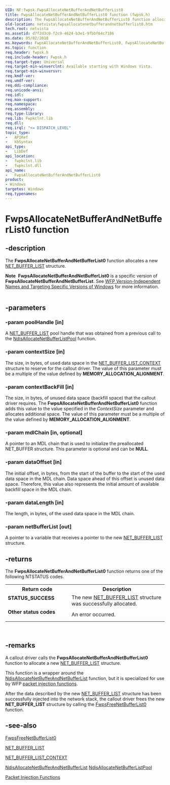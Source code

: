 ```yaml
---
UID: NF:fwpsk.FwpsAllocateNetBufferAndNetBufferList0
title: FwpsAllocateNetBufferAndNetBufferList0 function (fwpsk.h)
description: The FwpsAllocateNetBufferAndNetBufferList0 function allocates a new NET_BUFFER_LIST structure.Note  FwpsAllocateNetBufferAndNetBufferList0 is a specific version of FwpsAllocateNetBufferAndNetBufferList.
old-location: netvista\fwpsallocatenetbufferandnetbufferlist0.htm
tech.root: netvista
ms.assetid: d7f2d3c0-f2c9-4624-b3e1-9fbbf64c7186
ms.date: 05/02/2018
ms.keywords: FwpsAllocateNetBufferAndNetBufferList0, FwpsAllocateNetBufferAndNetBufferList0 function [Network Drivers Starting with Windows Vista], fwpsk/FwpsAllocateNetBufferAndNetBufferList0, netvista.fwpsallocatenetbufferandnetbufferlist0, wfp_ref_2_funct_3_fwps_A-B_9a88a8c9-a5fb-48a9-bc42-ae30de234468.xml
ms.topic: function
req.header: fwpsk.h
req.include-header: Fwpsk.h
req.target-type: Universal
req.target-min-winverclnt: Available starting with Windows Vista.
req.target-min-winversvr: 
req.kmdf-ver: 
req.umdf-ver: 
req.ddi-compliance: 
req.unicode-ansi: 
req.idl: 
req.max-support: 
req.namespace: 
req.assembly: 
req.type-library: 
req.lib: Fwpkclnt.lib
req.dll: 
req.irql: "<= DISPATCH_LEVEL"
topic_type:
-	APIRef
-	kbSyntax
api_type:
-	LibDef
api_location:
-	fwpkclnt.lib
-	fwpkclnt.dll
api_name:
-	FwpsAllocateNetBufferAndNetBufferList0
product:
- Windows
targetos: Windows
req.typenames: 
---
```


# FwpsAllocateNetBufferAndNetBufferList0 function


## -description


The 
  <b>FwpsAllocateNetBufferAndNetBufferList0</b> function allocates a new 
  <a href="https://msdn.microsoft.com/library/windows/hardware/ff568388">NET_BUFFER_LIST</a> structure.
<div class="alert"><b>Note</b>  <b>FwpsAllocateNetBufferAndNetBufferList0</b> is a specific version of <b>FwpsAllocateNetBufferAndNetBufferList</b>. See <a href="https://msdn.microsoft.com/FBDF53E5-F7DE-4DEB-AC18-6D2BB59FE670">WFP Version-Independent Names and Targeting Specific Versions of Windows</a> for more information.</div><div> </div>

## -parameters




### -param poolHandle [in]

A 
     <a href="https://msdn.microsoft.com/library/windows/hardware/ff568388">NET_BUFFER_LIST</a> pool handle that was
     obtained from a previous call to the 
     <a href="https://msdn.microsoft.com/library/windows/hardware/ff561611">NdisAllocateNetBufferListPool</a> function.


### -param contextSize [in]

The size, in bytes, of used data space in the 
     <a href="https://msdn.microsoft.com/library/windows/hardware/ff568389">NET_BUFFER_LIST_CONTEXT</a> structure
     to reserve for the callout driver. The value of this parameter must be a multiple of the value defined
     by <b>MEMORY_ALLOCATION_ALIGNMENT</b>.


### -param contextBackFill [in]

The size, in bytes, of 
     unused data space (backfill space) that the callout driver requires. The 
     <b>FwpsAllocateNetBufferAndNetBufferList0</b> function adds this value to the value specified in the 
     <i>ContextSize</i> parameter and allocates additional space. The value of this parameter must be a
     multiple of the value defined by <b>MEMORY_ALLOCATION_ALIGNMENT</b>.


### -param mdlChain [in, optional]

A pointer to an MDL chain that is used to initialize the preallocated NET_BUFFER structure. This
     parameter is optional and can be <b>NULL</b>.


### -param dataOffset [in]

The initial offset, in bytes, from the start of the buffer to the start of the 
     used data space in the MDL chain. Data space ahead of this offset is 
     unused data space. Therefore, this value also represents the initial amount of available backfill
     space in the MDL chain.


### -param dataLength [in]

The length, in bytes, of the 
     used data space in the MDL chain.


### -param netBufferList [out]

A pointer to a variable that receives a pointer to the new 
     <a href="https://msdn.microsoft.com/library/windows/hardware/ff568388">NET_BUFFER_LIST</a> structure.


## -returns



The 
     <b>FwpsAllocateNetBufferAndNetBufferList0</b> function returns one of the following NTSTATUS
     codes.

<table>
<tr>
<th>Return code</th>
<th>Description</th>
</tr>
<tr>
<td width="40%">
<dl>
<dt><b>STATUS_SUCCESS</b></dt>
</dl>
</td>
<td width="60%">
The new 
       <a href="https://msdn.microsoft.com/library/windows/hardware/ff568388">NET_BUFFER_LIST</a> structure was
       successfully allocated.

</td>
</tr>
<tr>
<td width="40%">
<dl>
<dt><b>Other status codes</b></dt>
</dl>
</td>
<td width="60%">
An error occurred.

</td>
</tr>
</table>
 




## -remarks



A callout driver calls the 
    <b>FwpsAllocateNetBufferAndNetBufferList0</b> function to allocate a new 
    <a href="https://msdn.microsoft.com/library/windows/hardware/ff568388">NET_BUFFER_LIST</a> structure.

This function is a wrapper around the 
    <a href="https://msdn.microsoft.com/b872eff3-2d0a-4f01-874d-e00e09195801">
    NdisAllocateNetBufferAndNetBufferList</a> function, but it is specialized for use by WFP 
    <a href="https://docs.microsoft.com/windows-hardware/drivers/network/packet-injection-functions">packet injection functions</a>.

After the data described by the new <a href="https://msdn.microsoft.com/library/windows/hardware/ff568388">NET_BUFFER_LIST</a> structure has been successfully injected into the
    network stack, the callout driver frees the new <b>NET_BUFFER_LIST</b> structure by calling the 
    <a href="https://msdn.microsoft.com/7e337d7a-a408-4574-8da3-ea333fdbde8b">
    FwpsFreeNetBufferList0</a> function.




## -see-also




<a href="https://msdn.microsoft.com/library/windows/hardware/ff551172">FwpsFreeNetBufferList0</a>



<a href="https://msdn.microsoft.com/library/windows/hardware/ff568388">NET_BUFFER_LIST</a>



<a href="https://msdn.microsoft.com/library/windows/hardware/ff568389">NET_BUFFER_LIST_CONTEXT</a>



<a href="https://msdn.microsoft.com/b872eff3-2d0a-4f01-874d-e00e09195801">
   NdisAllocateNetBufferAndNetBufferList</a>



<a href="https://msdn.microsoft.com/b117b472-0c26-41a9-b364-3d0cfbd26cc9">
   NdisAllocateNetBufferListPool</a>



<a href="https://docs.microsoft.com/windows-hardware/drivers/network/packet-injection-functions">Packet Injection Functions</a>
 

 

